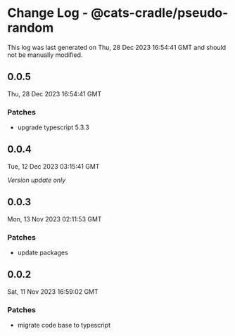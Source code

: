 # Change Log - @cats-cradle/pseudo-random

This log was last generated on Thu, 28 Dec 2023 16:54:41 GMT and should not be manually modified.

## 0.0.5
Thu, 28 Dec 2023 16:54:41 GMT

### Patches

- upgrade typescript 5.3.3

## 0.0.4
Tue, 12 Dec 2023 03:15:41 GMT

_Version update only_

## 0.0.3
Mon, 13 Nov 2023 02:11:53 GMT

### Patches

- update packages

## 0.0.2
Sat, 11 Nov 2023 16:59:02 GMT

### Patches

- migrate code base to typescript

